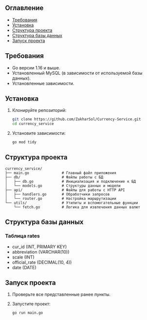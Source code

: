 ## Оглавление
- [Требования](#требования)
- [Установка](#установка)
- [Структура проекта](#структура-проекта)
- [Структура базы данных](#структура-базы-данных)
- [Запуск проекта](#запуск-проекта)

## Требования
- Go версии 1.16 и выше.
- Установленный MySQL (в зависимости от используемой базы данных).
- Установленные зависимости.

## Установка

1. Клонируйте репозиторий:

   ```bash
   git clone https://github.com/ZakharSol/Currency-Service.git
   cd currency_service

2. Установите зависимости:

   ```bash
   go mod tidy

## Структура проекта

```
currency_service/
├── main.go               # Главный файл приложения
├── db/                   # Файлы работы с БД
│   ├── db.go             # Инициализация и подключение к БД
│   └── models.go         # Структуры данных и модели
├── api/                  # Файлы для работы с HTTP API
│   ├── handlers.go       # Обработчики запросов
│   └── router.go         # Настройка маршрутизации
└── utils/                # Утилиты и вспомогательные функции
    └── fetch.go          # Логика для извлечения данных валют
```

## Структура базы данных

### Таблица rates
- cur_id (INT, PRIMARY KEY)
- abbreviation (VARCHAR(10))
- scale (INT)
- official_rate (DECIMAL(10, 4))
- date (DATE)

## Запуск проекта

1. Проверьте все представленные ранее пункты.
2. Запустите проект:

   ```bash
   go run main.go

